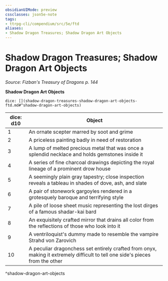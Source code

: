 ```yaml
---
obsidianUIMode: preview
cssclasses: json5e-note
tags:
- ttrpg-cli/compendium/src/5e/ftd
aliases:
- Shadow Dragon Treasures; Shadow Dragon Art Objects
---
```

# Shadow Dragon Treasures; Shadow Dragon Art Objects
*Source: Fizban's Treasury of Dragons p. 144* 

**Shadow Dragon Art Objects**

`dice: [](shadow-dragon-treasures-shadow-dragon-art-objects-ftd.md#^shadow-dragon-art-objects)`

| dice: d10 | Object |
|-----------|--------|
| 1 | An ornate scepter marred by soot and grime |
| 2 | A priceless painting badly in need of restoration |
| 3 | A lump of melted precious metal that was once a splendid necklace and holds gemstones inside it |
| 4 | A series of fine charcoal drawings depicting the royal lineage of a prominent drow house |
| 5 | A seemingly plain gray tapestry; close inspection reveals a tableau in shades of dove, ash, and slate |
| 6 | A pair of stonework gargoyles rendered in a grotesquely baroque and terrifying style |
| 7 | A pile of loose sheet music representing the lost dirges of a famous shadar-kai bard |
| 8 | An exquisitely crafted mirror that drains all color from the reflections of those who look into it |
| 9 | A ventriloquist's dummy made to resemble the vampire Strahd von Zarovich |
| 10 | A peculiar dragonchess set entirely crafted from onyx, making it extremely difficult to tell one side's pieces from the other |
^shadow-dragon-art-objects